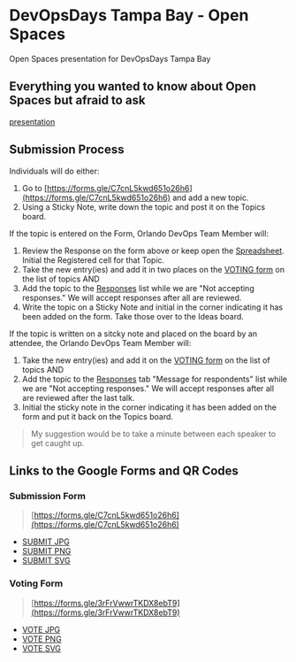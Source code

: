 # DevOpsDays Tampa Bay - Open Spaces

Open Spaces presentation for DevOpsDays Tampa Bay

## Everything you wanted to know about Open Spaces but afraid to ask

[presentation](presentation.html)

## Submission Process

Individuals will do either:

1. Go to [https://forms.gle/C7cnL5kwd651o26h6](https://forms.gle/C7cnL5kwd651o26h6) and add a new topic.
2. Using a Sticky Note, write down the topic and post it on the Topics board.

If the topic is entered on the Form, Orlando DevOps Team Member will:

1. Review the Response on the form above or keep open the [Spreadsheet](https://docs.google.com/spreadsheets/d/1idAK93lLRrdOPwoq2JgLTFsc7mLlnszWMPsUJ-zGIUk/edit?usp=drive_link). Initial the Registered cell for that Topic.
2. Take the new entry(ies) and add it in two places on the [VOTING form](https://docs.google.com/forms/d/1s_DSmhuCaaf9k94K7VTHVB2B2cPGWm3HrAnRF7iEJcw/edit) on the list of topics AND
3. Add the topic to the [Responses](https://docs.google.com/forms/d/1s_DSmhuCaaf9k94K7VTHVB2B2cPGWm3HrAnRF7iEJcw/edit#responses) list while we are "Not accepting responses." We will accept responses after all are reviewed.
4. Write the topic on a Sticky Note and initial in the corner indicating it has been added on the form. Take those over to the Ideas board.

If the topic is written on a sitcky note and placed on the board by an attendee, the Orlando DevOps Team Member will:

1. Take the new entry(ies) and add it on the [VOTING form](https://docs.google.com/forms/d/1s_DSmhuCaaf9k94K7VTHVB2B2cPGWm3HrAnRF7iEJcw/edit) on the list of topics AND
2. Add the topic to the [Responses](https://docs.google.com/forms/d/1s_DSmhuCaaf9k94K7VTHVB2B2cPGWm3HrAnRF7iEJcw/edit#responses) tab "Message for respondents" list while we are "Not accepting responses." We will accept responses after all are reviewed after the last talk.
3. Initial the sticky note in the corner indicating it has been added on the form and put it back on the Topics board.

> My suggestion would be to take a minute between each speaker to get caught up.

## Links to the Google Forms and QR Codes

### Submission Form

> [https://forms.gle/C7cnL5kwd651o26h6](https://forms.gle/C7cnL5kwd651o26h6)

- [SUBMIT JPG](./assets/qr-submit.jpeg)
- [SUBMIT PNG](./assets/qr-submit.png)
- [SUBMIT SVG](./assets/qr-submit.svg)

### Voting Form

> [https://forms.gle/3rFrVwwrTKDX8ebT9](https://forms.gle/3rFrVwwrTKDX8ebT9)

- [VOTE JPG](./assets/qr-vote.jpeg)
- [VOTE PNG](./assets/qr-vote.png)
- [VOTE SVG](./assets/qr-vote.svg)
